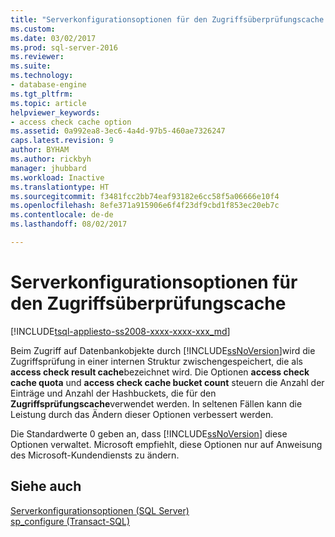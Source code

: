 ```yaml
---
title: "Serverkonfigurationsoptionen für den Zugriffsüberprüfungscache | Microsoft-Dokumentation"
ms.custom: 
ms.date: 03/02/2017
ms.prod: sql-server-2016
ms.reviewer: 
ms.suite: 
ms.technology:
- database-engine
ms.tgt_pltfrm: 
ms.topic: article
helpviewer_keywords:
- access check cache option
ms.assetid: 0a992ea8-3ec6-4a4d-97b5-460ae7326247
caps.latest.revision: 9
author: BYHAM
ms.author: rickbyh
manager: jhubbard
ms.workload: Inactive
ms.translationtype: HT
ms.sourcegitcommit: f3481fcc2bb74eaf93182e6cc58f5a06666e10f4
ms.openlocfilehash: 8efe371a915906e6f4f23df9cbd1f853ec20eb7c
ms.contentlocale: de-de
ms.lasthandoff: 08/02/2017

---
```

# <a name="access-check-cache-server-configuration-options"></a>Serverkonfigurationsoptionen für den Zugriffsüberprüfungscache
[!INCLUDE[tsql-appliesto-ss2008-xxxx-xxxx-xxx_md](../../includes/tsql-appliesto-ss2008-xxxx-xxxx-xxx-md.md)]

  Beim Zugriff auf Datenbankobjekte durch [!INCLUDE[ssNoVersion](../../includes/ssnoversion-md.md)]wird die Zugriffsprüfung in einer internen Struktur zwischengespeichert, die als **access check result cache**bezeichnet wird. Die Optionen **access check cache quota** und **access check cache bucket count** steuern die Anzahl der Einträge und Anzahl der Hashbuckets, die für den **Zugriffsprüfungscache**verwendet werden. In seltenen Fällen kann die Leistung durch das Ändern dieser Optionen verbessert werden.  
  
 Die Standardwerte 0 geben an, dass [!INCLUDE[ssNoVersion](../../includes/ssnoversion-md.md)] diese Optionen verwaltet. Microsoft empfiehlt, diese Optionen nur auf Anweisung des Microsoft-Kundendiensts zu ändern.  
  
## <a name="see-also"></a>Siehe auch  
 [Serverkonfigurationsoptionen &#40;SQL Server&#41;](../../database-engine/configure-windows/server-configuration-options-sql-server.md)   
 [sp_configure &#40;Transact-SQL&#41;](../../relational-databases/system-stored-procedures/sp-configure-transact-sql.md)  
  
  

